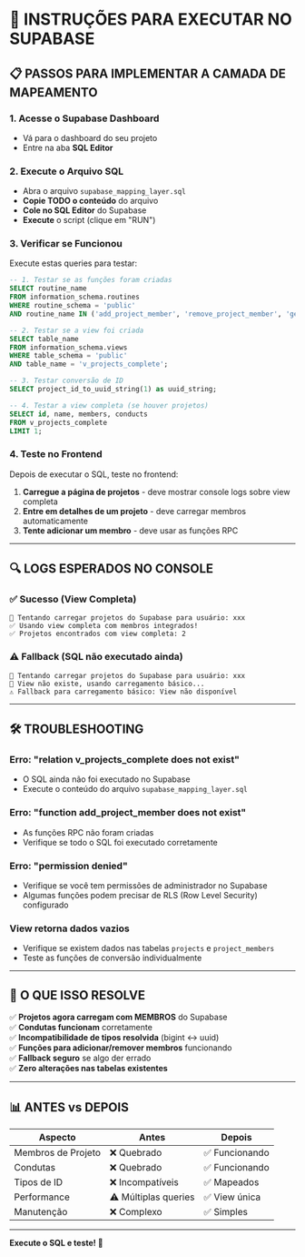 # 🚀 **INSTRUÇÕES PARA EXECUTAR NO SUPABASE**

## **📋 PASSOS PARA IMPLEMENTAR A CAMADA DE MAPEAMENTO**

### **1. Acesse o Supabase Dashboard**
- Vá para o dashboard do seu projeto
- Entre na aba **SQL Editor**

### **2. Execute o Arquivo SQL**
- Abra o arquivo `supabase_mapping_layer.sql`
- **Copie TODO o conteúdo** do arquivo
- **Cole no SQL Editor** do Supabase
- **Execute** o script (clique em "RUN")

### **3. Verificar se Funcionou**
Execute estas queries para testar:

```sql
-- 1. Testar se as funções foram criadas
SELECT routine_name 
FROM information_schema.routines 
WHERE routine_schema = 'public' 
AND routine_name IN ('add_project_member', 'remove_project_member', 'get_project_members');

-- 2. Testar se a view foi criada
SELECT table_name 
FROM information_schema.views 
WHERE table_schema = 'public' 
AND table_name = 'v_projects_complete';

-- 3. Testar conversão de ID
SELECT project_id_to_uuid_string(1) as uuid_string;

-- 4. Testar a view completa (se houver projetos)
SELECT id, name, members, conducts 
FROM v_projects_complete 
LIMIT 1;
```

### **4. Teste no Frontend**
Depois de executar o SQL, teste no frontend:

1. **Carregue a página de projetos** - deve mostrar console logs sobre view completa
2. **Entre em detalhes de um projeto** - deve carregar membros automaticamente  
3. **Tente adicionar um membro** - deve usar as funções RPC

---

## **🔍 LOGS ESPERADOS NO CONSOLE**

### **✅ Sucesso (View Completa)**
```
🔄 Tentando carregar projetos do Supabase para usuário: xxx
✅ Usando view completa com membros integrados!
✅ Projetos encontrados com view completa: 2
```

### **⚠️ Fallback (SQL não executado ainda)**
```
🔄 Tentando carregar projetos do Supabase para usuário: xxx  
📝 View não existe, usando carregamento básico...
⚠️ Fallback para carregamento básico: View não disponível
```

---

## **🛠️ TROUBLESHOOTING**

### **Erro: "relation v_projects_complete does not exist"**
- O SQL ainda não foi executado no Supabase
- Execute o conteúdo do arquivo `supabase_mapping_layer.sql`

### **Erro: "function add_project_member does not exist"**
- As funções RPC não foram criadas
- Verifique se todo o SQL foi executado corretamente

### **Erro: "permission denied"**
- Verifique se você tem permissões de administrador no Supabase
- Algumas funções podem precisar de RLS (Row Level Security) configurado

### **View retorna dados vazios**
- Verifique se existem dados nas tabelas `projects` e `project_members`
- Teste as funções de conversão individualmente

---

## **🎯 O QUE ISSO RESOLVE**

✅ **Projetos agora carregam com MEMBROS** do Supabase  
✅ **Condutas funcionam** corretamente  
✅ **Incompatibilidade de tipos resolvida** (bigint ↔ uuid)  
✅ **Funções para adicionar/remover membros** funcionando  
✅ **Fallback seguro** se algo der errado  
✅ **Zero alterações nas tabelas existentes**  

---

## **📊 ANTES vs DEPOIS**

| Aspecto | Antes | Depois |
|---------|-------|--------|
| Membros de Projeto | ❌ Quebrado | ✅ Funcionando |
| Condutas | ❌ Quebrado | ✅ Funcionando |
| Tipos de ID | ❌ Incompatíveis | ✅ Mapeados |
| Performance | ⚠️ Múltiplas queries | ✅ View única |
| Manutenção | ❌ Complexo | ✅ Simples |

---

**Execute o SQL e teste! 🚀**
